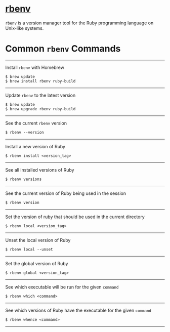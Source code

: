 # <a href="https://github.com/rbenv/rbenv" target="_blank" rel="noopener noreferrer">rbenv</a>

`rbenv` is a version manager tool for the Ruby programming language on Unix-like systems.

# Common `rbenv` Commands

----

Install `rbenv` with Homebrew

```
$ brew update
$ brew install rbenv ruby-build
```

----

Update `rbenv` to the latest version

```
$ brew update
$ brew upgrade rbenv ruby-build
```

----

See the current `rbenv` version

```
$ rbenv --version
```

----

Install a new version of Ruby

```
$ rbenv install <version_tag>
```

----

See all installed versions of Ruby

```
$ rbenv versions
```

----

See the current version of Ruby being used in the session

```
$ rbenv version
```

----

Set the version of ruby that should be used in the current directory

```
$ rbenv local <version_tag>
```

----

Unset the local version of Ruby

```
$ rbenv local --unset
```

----

Set the global version of Ruby

```
$ rbenv global <version_tag>
```

----

See which executable will be run for the given `command`

```
$ rbenv which <command>
```

----

See which versions of Ruby have the executable for the given `command`

```
$ rbenv whence <command>
```

----
